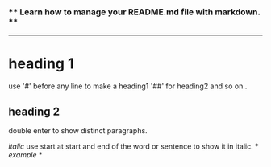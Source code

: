 ### ** **Learn how to manage your README.md file with markdown.** **
-----

# heading 1 

use '#' before any line to make a heading1 '##' for heading2 and so on..

## heading 2

double enter to show distinct paragraphs. 

*italic*
use start at start and end of the word or sentence to show it in italic. * *example* *


